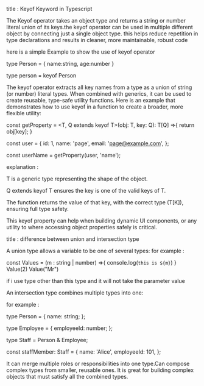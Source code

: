 
title : Keyof Keyword in Typescript

The Keyof operator takes an object type and returns a string or number literal union of its keys.the keyof operator can be used in multiple different object by connecting just a single object type. this helps reduce repetition in type declarations and results in cleaner, more maintainable, robust code 


here is a simple Example to show the use of keyof operator


type Person = {
    name:string,
    age:number
}

type person = keyof Person


The keyof operator extracts all key names from a type as a union of string (or number) literal types. When combined with generics, it can be used to create reusable, type-safe utility functions.
Here is an example that demonstrates how to use keyof in a function to create a broader, more flexible utility:


const getProperty = <T, Q extends keyof T>(obj: T, key: Q): T[Q]  =>{
    return obj[key];
  }

  const user = {
    id: 1,
    name: 'page',
    email: 'page@example.com',
  };
  
  const userName = getProperty(user, 'name'); 

  explanation :
  
   T is a generic type representing the shape of the object.

   Q extends keyof T ensures the key is one of the valid keys of T.

   The function returns the value of that key, with the correct type (T[K]), ensuring full type safety.

This keyof property can help when building dynamic UI components, or any utility to where accessing object properties safely is critical.






title : difference between union and intersection type


A union type allows a variable to be one of several types:
for example :

const Values = (m : string | number) =>{
    console.log(`this is ${m}`)
}
 Value(2) 
 Value("Mr")

 if i use type other than this type and it will not take the parameter value




 An intersection type combines multiple types into one: 

 for example :


 type Person = {
  name: string;
};

type Employee = {
  employeeId: number;
};

type Staff = Person & Employee;

const staffMember: Staff = {
  name: 'Alice',
  employeeId: 101,
};

It can merge multiple roles or responsibilities into one type.Can compose complex types from smaller, reusable ones. It is great for building complex objects that must satisfy all the combined types.




